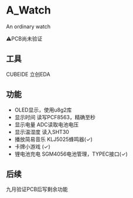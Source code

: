 # A_Watch
An ordinary watch


&#9888;PCB尚未验证
## 工具
CUBEIDE   立创EDA
## 功能
+ OLED显示，使用u8g2库
+ 显示时间   读写PCF8563，精确至秒
+ 显示电量   ADC读取电池电压
+ 显示温湿度   读入SHT30
+ 播放简易音乐   KLJ5025蜂鸣器(&#10003;)
+ 卡牌小游戏    (&#10003;)
+ 锂电池充电   SGM4056电池管理，TYPEC接口(&#10003;)
## 后续
九月验证PCB后写剩余功能